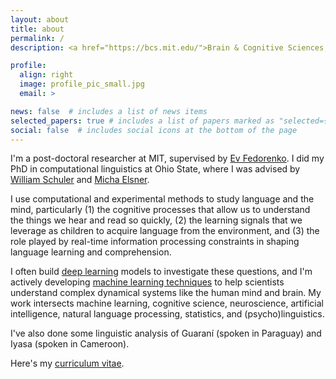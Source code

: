 ```yaml
---
layout: about
title: about
permalink: /
description: <a href="https://bcs.mit.edu/">Brain & Cognitive Sciences, MIT</a><br/><a href="mailto:cory.shain@gmail.com">cory.shain@gmail.com</a>

profile:
  align: right
  image: profile_pic_small.jpg
  email: >

news: false  # includes a list of news items
selected_papers: true # includes a list of papers marked as "selected={true}"
social: false  # includes social icons at the bottom of the page
---
```


I'm a post-doctoral researcher at MIT, supervised by [Ev Fedorenko](https://evlab.mit.edu/).
I did my PhD in computational linguistics at Ohio State, where I was advised by
[William Schuler](https://www.asc.ohio-state.edu/schuler.77/) and
[Micha Elsner](https://u.osu.edu/elsner.14/).

I use computational and experimental methods to study language and the mind, particularly
(1) the cognitive processes that allow us to understand the things we hear and read so
quickly, (2) the learning signals that we leverage as children to acquire language from
the environment, and (3) the role played by real-time information processing constraints
in shaping language learning and comprehension.

I often build [deep learning](https://en.wikipedia.org/wiki/Deep_learning) models to
investigate these questions, and I'm actively developing
[machine learning techniques](https://coryshain.github.io/projects/cdr_project/) to help
scientists understand complex dynamical systems like the human mind and brain. My work
intersects machine learning, cognitive science, neuroscience, artificial intelligence,
natural language processing, statistics, and (psycho)linguistics.

I've also done some linguistic analysis of Guaraní (spoken in Paraguay) and Iyasa
(spoken in Cameroon).

Here's my [curriculum vitae](/assets/pdf/shain_cv_2021-06-05.pdf).
